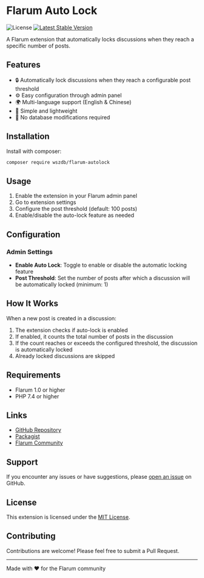 # Flarum Auto Lock

![License](https://img.shields.io/badge/license-MIT-blue.svg)
[![Latest Stable Version](https://img.shields.io/packagist/v/wszdb/flarum-autolock.svg)](https://packagist.org/packages/wszdb/flarum-autolock)

A Flarum extension that automatically locks discussions when they reach a specific number of posts.

## Features

- 🔒 Automatically lock discussions when they reach a configurable post threshold
- ⚙️ Easy configuration through admin panel
- 🌍 Multi-language support (English & Chinese)
- 🎯 Simple and lightweight
- 🔧 No database modifications required

## Installation

Install with composer:

```bash
composer require wszdb/flarum-autolock
```

## Usage

1. Enable the extension in your Flarum admin panel
2. Go to extension settings
3. Configure the post threshold (default: 100 posts)
4. Enable/disable the auto-lock feature as needed

## Configuration

### Admin Settings

- **Enable Auto Lock**: Toggle to enable or disable the automatic locking feature
- **Post Threshold**: Set the number of posts after which a discussion will be automatically locked (minimum: 1)

## How It Works

When a new post is created in a discussion:
1. The extension checks if auto-lock is enabled
2. If enabled, it counts the total number of posts in the discussion
3. If the count reaches or exceeds the configured threshold, the discussion is automatically locked
4. Already locked discussions are skipped

## Requirements

- Flarum 1.0 or higher
- PHP 7.4 or higher

## Links

- [GitHub Repository](https://github.com/wszdb/flarum-autolock)
- [Packagist](https://packagist.org/packages/wszdb/flarum-autolock)
- [Flarum Community](https://discuss.flarum.org)

## Support

If you encounter any issues or have suggestions, please [open an issue](https://github.com/wszdb/flarum-autolock/issues) on GitHub.

## License

This extension is licensed under the [MIT License](LICENSE).

## Contributing

Contributions are welcome! Please feel free to submit a Pull Request.

---

Made with ❤️ for the Flarum community
